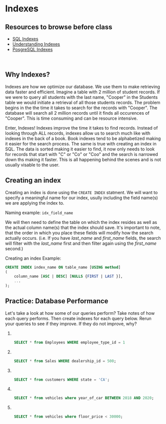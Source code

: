 # Indexes

## Resources to browse before class

- [SQL Indexes](https://www.youtube.com/watch?v=fsG1XaZEa78)
- [Understanding Indexes](https://www.youtube.com/watch?v=8oBKA4hU4xM)
- [PosgreSQL Indexes](http://postgresguide.com/performance/indexes.html)

<br>

## Why Indexes?
Indexes are how we optimize our database. We use them to make retrieving data faster and efficient. Imagine a table with 2 million of student records. If we were to query all students with the last name, "Cooper" in the Students table we would initiate a retrieval of all those students records. The problem begins in the the time it takes to search for the records with "Cooper". The database will search all 2 million records until it finds all occurences of "Cooper". This is time consuming and can be resource intensive. 

Enter, Indexes! Indexes improve the time it takes to find records. Instead of looking through ALL records, indexes allow us to search much like with indexes in the back of a book. Book indexes tend to be alphabetized making it easier for the search process. The same is true with creating an index in SQL. The data is sorted making it easier to find, it now only needs to look for records that start with "C" or "Co" or "Coo" and the search is narrowed down ths making it faster. This is all happening behind the scenes and is not usually visable to the user.


## Creating an index
Creating an index is done using the `CREATE INDEX` statment. We will want to specify a meaningful name for our index, usully including the field name(s) we are applying the index to.

Naming example:
```idx_field_name```

We will then need to define the table on which the index resides as well as the actual column name(s) that the index should save. It's important to note, that the order in which you place these fields will modify how the search actually occurs. (i.e. If you have *last_name* and *first_name* fields, the search will filter with the *last_name* first and then filter again using the *first_name* second.)

Creating an index Example:
```sql
CREATE INDEX index_name ON table_name [USING method]
(
    column_name [ASC | DESC] [NULLS {FIRST | LAST }],
    ...
);
```

## Practice: Database Performance

Let's take a look at how some of our queries perform? Take notes of how each query performs. Then create indexes for each query below. Rerun your queries to see if they improve. If they do not improve, why?

1)
```sql 
    SELECT * from Employees WHERE employee_type_id = 1
```
2)
```sql 
    SELECT * from Sales WHERE dealership_id = 500;
```
3)
```sql 
    SELECT * from customers WHERE state = 'CA';
```
4)
```sql 
    SELECT * from vehicles where year_of_car BETWEEN 2018 AND 2020;
```
5)
```sql 
    SELECT * from vehicles where floor_price < 30000;
```
